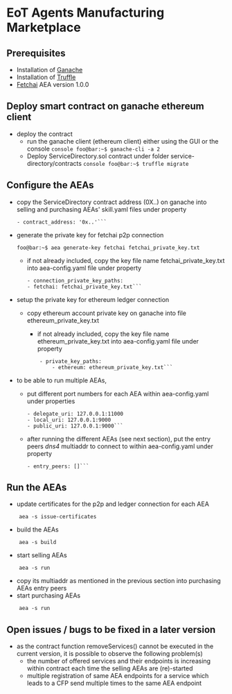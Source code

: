 # EoT Agents Manufacturing Marketplace

## Prerequisites

- Installation of [Ganache](https://www.trufflesuite.com/docs/ganache/quickstart)
- Installation of [Truffle](https://www.trufflesuite.com/docs/truffle/getting-started/installation)
- [Fetchai](https://fetch.ai/) AEA version 1.0.0

## Deploy smart contract on ganache ethereum client

- deploy the contract
  - run the ganache client (ethereum client) either using the GUI or the console
        ```console
        foo@bar:~$ ganache-cli -a 2```
  - Deploy ServiceDirectory.sol contract under folder service-directory/contracts
        ```console
        foo@bar:~$ truffle migrate```

## Configure the AEAs

- copy the ServiceDirectory contract address (0X..) on ganache into selling and purchasing AEAs' skill.yaml files under property

    ```console
    - contract_address: '0x..'```

- generate the private key for fetchai p2p connection

    ```console
    foo@bar:~$ aea generate-key fetchai fetchai_private_key.txt
    ```

  - if not already included, copy the key file name fetchai_private_key.txt into aea-config.yaml file under property

    ```console
    - connection_private_key_paths:
    - fetchai: fetchai_private_key.txt```

- setup the private key for ethereum ledger connection
  - copy ethereum account private key on ganache into file ethereum_private_key.txt
    - if not already included, copy the key file name ethereum_private_key.txt into aea-config.yaml file under property

    ```console
        - private_key_paths:
            - ethereum: ethereum_private_key.txt```

- to be able to run multiple AEAs,
  - put different port numbers for each AEA within aea-config.yaml under properties

    ```console
    - delegate_uri: 127.0.0.1:11000
    - local_uri: 127.0.0.1:9000
    - public_uri: 127.0.0.1:9000```

  - after running the different AEAs (see next section), put the entry peers *dns4* multiaddr to connect to within aea-config.yaml under property

    ```console
    - entry_peers: []```

## Run the AEAs

- update certificates for the p2p and ledger connection for each AEA

```console
    aea -s issue-certificates
```

- build the AEAs

```console
    aea -s build
```

- start selling AEAs

```console
    aea -s run
```

- copy its multiaddr as mentioned in the previous section into purchasing AEAs entry peers
- start purchasing AEAs

```console
    aea -s run
```

## Open issues / bugs to be fixed in a later version

- as the contract function removeServices() cannot be executed in the current version, it is possible to observe the following problem(s)
  - the number of offered services and their endpoints is increasing within contract each time the selling AEAs are (re)-started
  - multiple registration of same AEA endpoints for a service which leads to a CFP send multiple times to the same AEA endpoint
